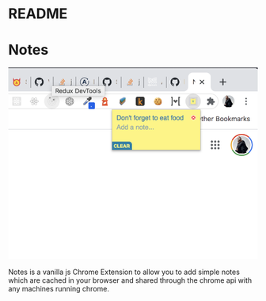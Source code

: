 # README

# Notes

![Screnshot](screenshot.png)

Notes is a vanilla js Chrome Extension to allow you to add simple notes which are cached in your browser and shared through the chrome api with any machines running chrome.
